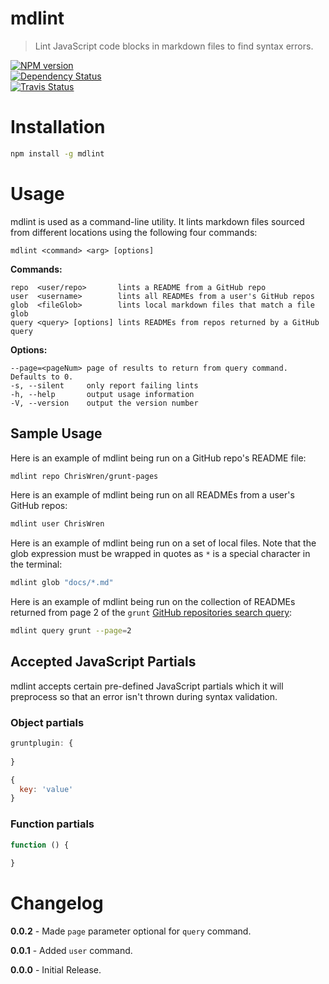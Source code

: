 # mdlint
> Lint JavaScript code blocks in markdown files to find syntax errors.

[![NPM version](https://badge.fury.io/js/mdlint.png)](http://badge.fury.io/js/mdlint)  
[![Dependency Status](https://gemnasium.com/ChrisWren/mdlint.png)](https://gemnasium.com/ChrisWren/mdlint)  
[![Travis Status](https://travis-ci.org/ChrisWren/mdlint.png)](https://travis-ci.org/ChrisWren/mdlint)

# Installation
```bash
npm install -g mdlint
```

# Usage

mdlint is used as a command-line utility. It lints markdown files sourced from different locations using the following four commands:

    mdlint <command> <arg> [options]

**Commands:**

    repo  <user/repo>       lints a README from a GitHub repo
    user  <username>        lints all READMEs from a user's GitHub repos
    glob  <fileGlob>        lints local markdown files that match a file glob
    query <query> [options] lints READMEs from repos returned by a GitHub query

**Options:**

    --page=<pageNum> page of results to return from query command. Defaults to 0.
    -s, --silent     only report failing lints
    -h, --help       output usage information
    -V, --version    output the version number

## Sample Usage

Here is an example of mdlint being run on a GitHub repo's README file:
```bash
mdlint repo ChrisWren/grunt-pages
```

Here is an example of mdlint being run on all READMEs from a user's GitHub repos:
```bash
mdlint user ChrisWren
```

Here is an example of mdlint being run on a set of local files. Note that the glob expression must be wrapped in quotes as `*` is a special character in the terminal:
```bash
mdlint glob "docs/*.md"
```

Here is an example of mdlint being run on the collection of READMEs returned from page 2 of the `grunt` [GitHub repositories search query](http://developer.github.com/v3/search/#search-repositories):
```bash
mdlint query grunt --page=2
```

## Accepted JavaScript Partials

mdlint accepts certain pre-defined JavaScript partials which it will preprocess so that an error isn't thrown during syntax validation.

### Object partials

```js
gruntplugin: {
  
}
```

```js
{
  key: 'value'
}
```

### Function partials
```js
function () {
  
}
```

# Changelog

**0.0.2** - Made `page` parameter optional for `query` command.

**0.0.1** - Added `user` command.

**0.0.0** - Initial Release.
